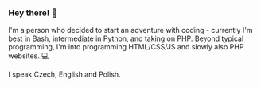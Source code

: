 ### Hey there! 👋

I'm a person who decided to start an adventure with coding - currently I'm best in Bash, intermediate in Python, and taking on PHP. Beyond typical programming, I'm into programming HTML/CSS/JS and slowly also PHP websites. 💻

I speak Czech, English and Polish.
